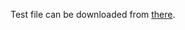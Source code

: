 Test file can be downloaded from [there](https://drive.google.com/file/d/1b77R243rRo0vpgXJMjJl6-S5MWyOtkko/view?usp=sharing).
